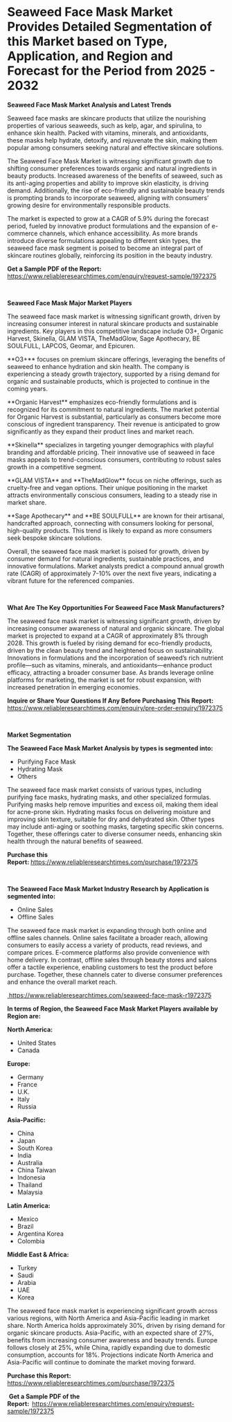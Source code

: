 <p><h1>Seaweed Face Mask Market Provides Detailed Segmentation of this Market based on Type, Application, and Region and Forecast for the Period from 2025 - 2032</h1></p><p><strong>Seaweed Face Mask Market Analysis and Latest Trends</strong></p>
<p><p>Seaweed face masks are skincare products that utilize the nourishing properties of various seaweeds, such as kelp, agar, and spirulina, to enhance skin health. Packed with vitamins, minerals, and antioxidants, these masks help hydrate, detoxify, and rejuvenate the skin, making them popular among consumers seeking natural and effective skincare solutions.</p><p>The Seaweed Face Mask Market is witnessing significant growth due to shifting consumer preferences towards organic and natural ingredients in beauty products. Increased awareness of the benefits of seaweed, such as its anti-aging properties and ability to improve skin elasticity, is driving demand. Additionally, the rise of eco-friendly and sustainable beauty trends is prompting brands to incorporate seaweed, aligning with consumers’ growing desire for environmentally responsible products.</p><p>The market is expected to grow at a CAGR of 5.9% during the forecast period, fueled by innovative product formulations and the expansion of e-commerce channels, which enhance accessibility. As more brands introduce diverse formulations appealing to different skin types, the seaweed face mask segment is poised to become an integral part of skincare routines globally, reinforcing its position in the beauty industry.</p></p>
<p><strong>Get a Sample PDF of the Report:&nbsp;</strong> <a href="https://www.reliableresearchtimes.com/enquiry/request-sample/1972375?utm_campaign=3357&utm_medium=2&utm_source=Github&utm_content=ia&utm_term=15042025&utm_id=seaweed-face-mask">https://www.reliableresearchtimes.com/enquiry/request-sample/1972375</a></p>
<p>&nbsp;</p>
<p><strong>Seaweed Face Mask Major Market Players</strong></p>
<p><p>The seaweed face mask market is witnessing significant growth, driven by increasing consumer interest in natural skincare products and sustainable ingredients. Key players in this competitive landscape include O3+, Organic Harvest, Skinella, GLAM VISTA, TheMadGlow, Sage Apothecary, BE SOULFULL, LAPCOS, Geomar, and Epicuren.</p><p>**O3+** focuses on premium skincare offerings, leveraging the benefits of seaweed to enhance hydration and skin health. The company is experiencing a steady growth trajectory, supported by a rising demand for organic and sustainable products, which is projected to continue in the coming years.</p><p>**Organic Harvest** emphasizes eco-friendly formulations and is recognized for its commitment to natural ingredients. The market potential for Organic Harvest is substantial, particularly as consumers become more conscious of ingredient transparency. Their revenue is anticipated to grow significantly as they expand their product lines and market reach.</p><p>**Skinella** specializes in targeting younger demographics with playful branding and affordable pricing. Their innovative use of seaweed in face masks appeals to trend-conscious consumers, contributing to robust sales growth in a competitive segment.</p><p>**GLAM VISTA** and **TheMadGlow** focus on niche offerings, such as cruelty-free and vegan options. Their unique positioning in the market attracts environmentally conscious consumers, leading to a steady rise in market share.</p><p>**Sage Apothecary** and **BE SOULFULL** are known for their artisanal, handcrafted approach, connecting with consumers looking for personal, high-quality products. This trend is likely to expand as more consumers seek bespoke skincare solutions.</p><p>Overall, the seaweed face mask market is poised for growth, driven by consumer demand for natural ingredients, sustainable practices, and innovative formulations. Market analysts predict a compound annual growth rate (CAGR) of approximately 7-10% over the next five years, indicating a vibrant future for the referenced companies.</p></p>
<p>&nbsp;</p>
<p><strong>What Are The Key Opportunities For Seaweed Face Mask Manufacturers?</strong></p>
<p><p>The seaweed face mask market is witnessing significant growth, driven by increasing consumer awareness of natural and organic skincare. The global market is projected to expand at a CAGR of approximately 8% through 2028. This growth is fueled by rising demand for eco-friendly products, driven by the clean beauty trend and heightened focus on sustainability. Innovations in formulations and the incorporation of seaweed’s rich nutrient profile—such as vitamins, minerals, and antioxidants—enhance product efficacy, attracting a broader consumer base. As brands leverage online platforms for marketing, the market is set for robust expansion, with increased penetration in emerging economies.</p></p>
<p><strong>Inquire or Share Your Questions If Any Before Purchasing This Report:</strong> <a href="https://www.reliableresearchtimes.com/enquiry/pre-order-enquiry/1972375?utm_campaign=3357&utm_medium=2&utm_source=Github&utm_content=ia&utm_term=15042025&utm_id=seaweed-face-mask">https://www.reliableresearchtimes.com/enquiry/pre-order-enquiry/1972375</a></p>
<p>&nbsp;</p>
<p><strong>Market Segmentation</strong></p>
<p><strong>The Seaweed Face Mask Market Analysis by types is segmented into:</strong></p>
<p><ul><li>Purifying Face Mask</li><li>Hydrating Mask</li><li>Others</li></ul></p>
<p><p>The seaweed face mask market consists of various types, including purifying face masks, hydrating masks, and other specialized formulas. Purifying masks help remove impurities and excess oil, making them ideal for acne-prone skin. Hydrating masks focus on delivering moisture and improving skin texture, suitable for dry and dehydrated skin. Other types may include anti-aging or soothing masks, targeting specific skin concerns. Together, these offerings cater to diverse consumer needs, enhancing skin health through the natural benefits of seaweed.</p></p>
<p><strong>Purchase this Report:&nbsp;</strong><a href="https://www.reliableresearchtimes.com/purchase/1972375?utm_campaign=3357&utm_medium=2&utm_source=Github&utm_content=ia&utm_term=15042025&utm_id=seaweed-face-mask">https://www.reliableresearchtimes.com/purchase/1972375</a></p>
<p>&nbsp;</p>
<p><strong>The Seaweed Face Mask Market Industry Research by Application is segmented into:</strong></p>
<p><ul><li>Online Sales</li><li>Offline Sales</li></ul></p>
<p><p>The seaweed face mask market is expanding through both online and offline sales channels. Online sales facilitate a broader reach, allowing consumers to easily access a variety of products, read reviews, and compare prices. E-commerce platforms also provide convenience with home delivery. In contrast, offline sales through beauty stores and salons offer a tactile experience, enabling customers to test the product before purchase. Together, these channels cater to diverse consumer preferences and enhance the overall market reach.</p></p>
<p><a href="https://www.reliableresearchtimes.com/seaweed-face-mask-r1972375?utm_campaign=3357&utm_medium=2&utm_source=Github&utm_content=ia&utm_term=15042025&utm_id=seaweed-face-mask">&nbsp;https://www.reliableresearchtimes.com/seaweed-face-mask-r1972375</a></p>
<p><strong>In terms of Region, the Seaweed Face Mask Market Players available by Region are:</strong></p>
<p>
    <p> <strong> North America: </strong>
        <ul>
            <li>United States</li>
            <li>Canada</li>
        </ul>
        </p> 
    <p> <strong> Europe: </strong>
        <ul>
            <li>Germany</li>
            <li>France</li>
            <li>U.K.</li>
            <li>Italy</li>
            <li>Russia</li>
        </ul>
        </p> 
    <p> <strong> Asia-Pacific: </strong>
        <ul>
            <li>China</li>
            <li>Japan</li>
            <li>South Korea</li>
            <li>India</li>
            <li>Australia</li>
            <li>China Taiwan</li>
            <li>Indonesia</li>
            <li>Thailand</li>
            <li>Malaysia</li>
        </ul>
        </p> 
    <p> <strong> Latin America: </strong>
        <ul>
            <li>Mexico</li>
            <li>Brazil</li>
            <li>Argentina Korea</li>
            <li>Colombia</li>
        </ul>
        </p> 
    <p> <strong> Middle East & Africa: </strong>
        <ul>
            <li>Turkey</li>
            <li>Saudi</li>
            <li>Arabia</li>
            <li>UAE</li>
            <li>Korea</li>
        </ul>
    </p>
    </p>
<p><p>The seaweed face mask market is experiencing significant growth across various regions, with North America and Asia-Pacific leading in market share. North America holds approximately 30%, driven by rising demand for organic skincare products. Asia-Pacific, with an expected share of 27%, benefits from increasing consumer awareness and beauty trends. Europe follows closely at 25%, while China, rapidly expanding due to domestic consumption, accounts for 18%. Projections indicate North America and Asia-Pacific will continue to dominate the market moving forward.</p></p>
<p><strong>Purchase this Report: </strong><a href="https://www.reliableresearchtimes.com/purchase/1972375?utm_campaign=3357&utm_medium=2&utm_source=Github&utm_content=ia&utm_term=15042025&utm_id=seaweed-face-mask">https://www.reliableresearchtimes.com/purchase/1972375</a></p>
<p>&nbsp;<strong>Get a Sample PDF of the Report:&nbsp;&nbsp;</strong><a href="https://www.reliableresearchtimes.com/enquiry/request-sample/1972375?utm_campaign=3357&utm_medium=2&utm_source=Github&utm_content=ia&utm_term=15042025&utm_id=seaweed-face-mask">https://www.reliableresearchtimes.com/enquiry/request-sample/1972375</a></p>
<p><strong></strong></p>
<p><p></p><p></p><p></p></p>